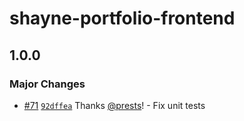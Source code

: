 # shayne-portfolio-frontend

## 1.0.0

### Major Changes

- [#71](https://github.com/prests/portfolio/pull/71) [`92dffea`](https://github.com/prests/portfolio/commit/92dffea786077a0b8bd94fb4b25d98baec56ca93) Thanks [@prests](https://github.com/prests)! - Fix unit tests
